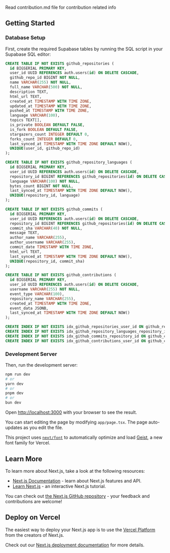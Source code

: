 Read contribution.md file for contribution related info

## Getting Started

### Database Setup

First, create the required Supabase tables by running the SQL script in your Supabase SQL editor:

```sql
CREATE TABLE IF NOT EXISTS github_repositories (
  id BIGSERIAL PRIMARY KEY,
  user_id UUID REFERENCES auth.users(id) ON DELETE CASCADE,
  github_repo_id BIGINT NOT NULL,
  name VARCHAR(255) NOT NULL,
  full_name VARCHAR(500) NOT NULL,
  description TEXT,
  html_url TEXT,
  created_at TIMESTAMP WITH TIME ZONE,
  updated_at TIMESTAMP WITH TIME ZONE,
  pushed_at TIMESTAMP WITH TIME ZONE,
  language VARCHAR(100),
  topics TEXT[],
  is_private BOOLEAN DEFAULT FALSE,
  is_fork BOOLEAN DEFAULT FALSE,
  stargazers_count INTEGER DEFAULT 0,
  forks_count INTEGER DEFAULT 0,
  last_synced_at TIMESTAMP WITH TIME ZONE DEFAULT NOW(),
  UNIQUE(user_id, github_repo_id)
);

CREATE TABLE IF NOT EXISTS github_repository_languages (
  id BIGSERIAL PRIMARY KEY,
  user_id UUID REFERENCES auth.users(id) ON DELETE CASCADE,
  repository_id BIGINT REFERENCES github_repositories(id) ON DELETE CASCADE,
  language VARCHAR(100) NOT NULL,
  bytes_count BIGINT NOT NULL,
  last_synced_at TIMESTAMP WITH TIME ZONE DEFAULT NOW(),
  UNIQUE(repository_id, language)
);

CREATE TABLE IF NOT EXISTS github_commits (
  id BIGSERIAL PRIMARY KEY,
  user_id UUID REFERENCES auth.users(id) ON DELETE CASCADE,
  repository_id BIGINT REFERENCES github_repositories(id) ON DELETE CASCADE,
  commit_sha VARCHAR(40) NOT NULL,
  message TEXT,
  author_name VARCHAR(255),
  author_username VARCHAR(255),
  commit_date TIMESTAMP WITH TIME ZONE,
  html_url TEXT,
  last_synced_at TIMESTAMP WITH TIME ZONE DEFAULT NOW(),
  UNIQUE(repository_id, commit_sha)
);

CREATE TABLE IF NOT EXISTS github_contributions (
  id BIGSERIAL PRIMARY KEY,
  user_id UUID REFERENCES auth.users(id) ON DELETE CASCADE,
  username VARCHAR(255) NOT NULL,
  event_type VARCHAR(100),
  repository_name VARCHAR(255),
  created_at TIMESTAMP WITH TIME ZONE,
  event_data JSONB,
  last_synced_at TIMESTAMP WITH TIME ZONE DEFAULT NOW()
);

CREATE INDEX IF NOT EXISTS idx_github_repositories_user_id ON github_repositories(user_id);
CREATE INDEX IF NOT EXISTS idx_github_repository_languages_repository_id ON github_repository_languages(repository_id);
CREATE INDEX IF NOT EXISTS idx_github_commits_repository_id ON github_commits(repository_id);
CREATE INDEX IF NOT EXISTS idx_github_contributions_user_id ON github_contributions(user_id);
```

### Development Server

Then, run the development server:

```bash
npm run dev
# or
yarn dev
# or
pnpm dev
# or
bun dev
```

Open [http://localhost:3000](http://localhost:3000) with your browser to see the result.

You can start editing the page by modifying `app/page.tsx`. The page auto-updates as you edit the file.

This project uses [`next/font`](https://nextjs.org/docs/app/building-your-application/optimizing/fonts) to automatically optimize and load [Geist](https://vercel.com/font), a new font family for Vercel.

## Learn More

To learn more about Next.js, take a look at the following resources:

- [Next.js Documentation](https://nextjs.org/docs) - learn about Next.js features and API.
- [Learn Next.js](https://nextjs.org/learn) - an interactive Next.js tutorial.

You can check out [the Next.js GitHub repository](https://github.com/vercel/next.js) - your feedback and contributions are welcome!

## Deploy on Vercel

The easiest way to deploy your Next.js app is to use the [Vercel Platform](https://vercel.com/new?utm_medium=default-template&filter=next.js&utm_source=create-next-app&utm_campaign=create-next-app-readme) from the creators of Next.js.

Check out our [Next.js deployment documentation](https://nextjs.org/docs/app/building-your-application/deploying) for more details.
